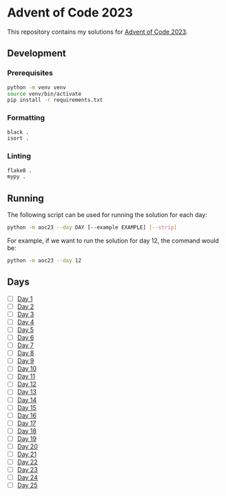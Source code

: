 # Advent of Code 2023

This repository contains my solutions for [Advent of Code 2023](https://adventofcode.com/2023).

## Development

### Prerequisites

```sh
python -m venv venv
source venv/bin/activate
pip install -r requirements.txt
```

### Formatting

```sh
black .
isort .
```

### Linting

```sh
flake8 .
mypy .
```

## Running

The following script can be used for running the solution for each day:

```sh
python -m aoc23 --day DAY [--example EXAMPLE] [--strip]
```

For example, if we want to run the solution for day 12, the command would be:

```sh
python -m aoc23 --day 12
```

## Days

- [ ] [Day 1](./aoc23/day1/solution.py)
- [ ] [Day 2](./aoc23/day2/solution.py)
- [ ] [Day 3](./aoc23/day3/solution.py)
- [ ] [Day 4](./aoc23/day4/solution.py)
- [ ] [Day 5](./aoc23/day5/solution.py)
- [ ] [Day 6](./aoc23/day6/solution.py)
- [ ] [Day 7](./aoc23/day7/solution.py)
- [ ] [Day 8](./aoc23/day8/solution.py)
- [ ] [Day 9](./aoc23/day9/solution.py)
- [ ] [Day 10](./aoc23/day10/solution.py)
- [ ] [Day 11](./aoc23/day11/solution.py)
- [ ] [Day 12](./aoc23/day12/solution.py)
- [ ] [Day 13](./aoc23/day13/solution.py)
- [ ] [Day 14](./aoc23/day14/solution.py)
- [ ] [Day 15](./aoc23/day15/solution.py)
- [ ] [Day 16](./aoc23/day16/solution.py)
- [ ] [Day 17](./aoc23/day17/solution.py)
- [ ] [Day 18](./aoc23/day18/solution.py)
- [ ] [Day 19](./aoc23/day19/solution.py)
- [ ] [Day 20](./aoc23/day20/solution.py)
- [ ] [Day 21](./aoc23/day21/solution.py)
- [ ] [Day 22](./aoc23/day22/solution.py)
- [ ] [Day 23](./aoc23/day23/solution.py)
- [ ] [Day 24](./aoc23/day24/solution.py)
- [ ] [Day 25](./aoc23/day25/solution.py)
